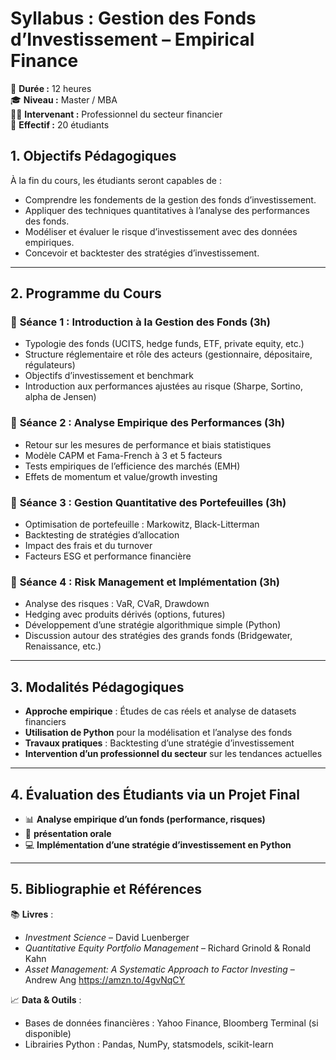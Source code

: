 # **Syllabus : Gestion des Fonds d’Investissement – Empirical Finance**  
📅 **Durée :** 12 heures  
🎓 **Niveau :** Master / MBA  
👨‍🏫 **Intervenant :** Professionnel du secteur financier  
👥 **Effectif :** 20 étudiants  

## **1. Objectifs Pédagogiques**  
À la fin du cours, les étudiants seront capables de :  
- Comprendre les fondements de la gestion des fonds d’investissement.  
- Appliquer des techniques quantitatives à l’analyse des performances des fonds.  
- Modéliser et évaluer le risque d’investissement avec des données empiriques.  
- Concevoir et backtester des stratégies d’investissement.  

---

## **2. Programme du Cours**  

### 📌 **Séance 1 : Introduction à la Gestion des Fonds (3h)**  
- Typologie des fonds (UCITS, hedge funds, ETF, private equity, etc.)  
- Structure réglementaire et rôle des acteurs (gestionnaire, dépositaire, régulateurs)  
- Objectifs d’investissement et benchmark  
- Introduction aux performances ajustées au risque (Sharpe, Sortino, alpha de Jensen)  

### 📌 **Séance 2 : Analyse Empirique des Performances (3h)**  
- Retour sur les mesures de performance et biais statistiques  
- Modèle CAPM et Fama-French à 3 et 5 facteurs  
- Tests empiriques de l’efficience des marchés (EMH)  
- Effets de momentum et value/growth investing  

### 📌 **Séance 3 : Gestion Quantitative des Portefeuilles (3h)**  
- Optimisation de portefeuille : Markowitz, Black-Litterman  
- Backtesting de stratégies d’allocation  
- Impact des frais et du turnover  
- Facteurs ESG et performance financière  

### 📌 **Séance 4 : Risk Management et Implémentation (3h)**  
- Analyse des risques : VaR, CVaR, Drawdown  
- Hedging avec produits dérivés (options, futures)  
- Développement d’une stratégie algorithmique simple (Python)  
- Discussion autour des stratégies des grands fonds (Bridgewater, Renaissance, etc.)  

---

## **3. Modalités Pédagogiques**  
- **Approche empirique** : Études de cas réels et analyse de datasets financiers  
- **Utilisation de Python** pour la modélisation et l’analyse des fonds  
- **Travaux pratiques** : Backtesting d’une stratégie d’investissement  
- **Intervention d’un professionnel du secteur** sur les tendances actuelles  

---

## **4. Évaluation des Étudiants via un Projet Final**  
- 📊 **Analyse empirique d’un fonds (performance, risques)**
- 📝 **présentation orale**
- 💻 **Implémentation d’une stratégie d’investissement en Python**

---

## **5. Bibliographie et Références**  
📚 **Livres** :  
- *Investment Science* – David Luenberger  
- *Quantitative Equity Portfolio Management* – Richard Grinold & Ronald Kahn  
- *Asset Management: A Systematic Approach to Factor Investing* – Andrew Ang   https://amzn.to/4gvNqCY 


📈 **Data & Outils** :  
- Bases de données financières : Yahoo Finance, Bloomberg Terminal (si disponible)  
- Librairies Python : Pandas, NumPy, statsmodels, scikit-learn  
